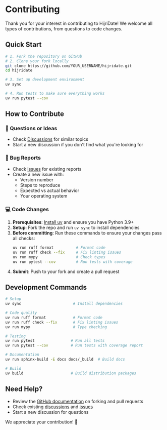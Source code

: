 # Contributing

Thank you for your interest in contributing to HijriDate! We welcome all types of contributions, from questions to code changes.

## Quick Start

```bash
# 1. Fork the repository on GitHub
# 2. Clone your fork locally
git clone https://github.com/YOUR_USERNAME/hijridate.git
cd hijridate

# 3. Set up development environment
uv sync

# 4. Run tests to make sure everything works
uv run pytest --cov
```

## How to Contribute

### 🤔 Questions or Ideas

- Check [Discussions](https://github.com/dralshehri/hijridate/discussions) for similar topics
- Start a new discussion if you don't find what you're looking for

### 🐛 Bug Reports

- Check [Issues](https://github.com/dralshehri/hijridate/issues) for existing reports
- Create a new issue with:
  - Version number
  - Steps to reproduce
  - Expected vs actual behavior
  - Your operating system

### 💻 Code Changes

1. **Prerequisites**: [Install uv](https://docs.astral.sh/uv/getting-started/installation/) and ensure you have Python 3.9+
2. **Setup**: Fork the repo and run `uv sync` to install dependencies
3. **Before committing**: Run these commands to ensure your changes pass all checks:
   ```bash
   uv run ruff format          # Format code
   uv run ruff check --fix     # Fix linting issues
   uv run mypy                 # Check types
   uv run pytest --cov         # Run tests with coverage
   ```
4. **Submit**: Push to your fork and create a pull request

## Development Commands

```bash
# Setup
uv sync                       # Install dependencies

# Code quality
uv run ruff format            # Format code
uv run ruff check --fix       # Fix linting issues
uv run mypy                   # Type checking

# Testing
uv run pytest                # Run all tests
uv run pytest --cov          # Run tests with coverage report

# Documentation
uv run sphinx-build -E docs docs/_build  # Build docs

# Build
uv build                     # Build distribution packages
```

## Need Help?

- Review the [GitHub documentation](https://docs.github.com/en/pull-requests/collaborating-with-pull-requests) on forking and pull requests
- Check existing [discussions](https://github.com/dralshehri/hijridate/discussions) and [issues](https://github.com/dralshehri/hijridate/issues)
- Start a new discussion for questions

We appreciate your contribution! 🎉

